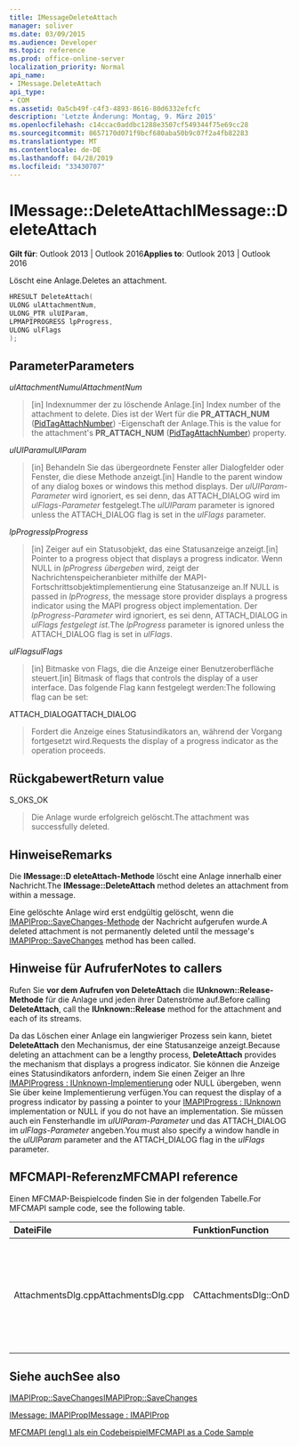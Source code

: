 ```yaml
---
title: IMessageDeleteAttach
manager: soliver
ms.date: 03/09/2015
ms.audience: Developer
ms.topic: reference
ms.prod: office-online-server
localization_priority: Normal
api_name:
- IMessage.DeleteAttach
api_type:
- COM
ms.assetid: 0a5cb49f-c4f3-4893-8616-80d6332efcfc
description: 'Letzte Änderung: Montag, 9. März 2015'
ms.openlocfilehash: c14ccac0addbc1288e3507cf549344f75e69cc28
ms.sourcegitcommit: 8657170d071f9bcf680aba50b9c07f2a4fb82283
ms.translationtype: MT
ms.contentlocale: de-DE
ms.lasthandoff: 04/28/2019
ms.locfileid: "33430707"
---
```

# <a name="imessagedeleteattach"></a><span data-ttu-id="a810a-103">IMessage::DeleteAttach</span><span class="sxs-lookup"><span data-stu-id="a810a-103">IMessage::DeleteAttach</span></span>

  
  
<span data-ttu-id="a810a-104">**Gilt für**: Outlook 2013 | Outlook 2016</span><span class="sxs-lookup"><span data-stu-id="a810a-104">**Applies to**: Outlook 2013 | Outlook 2016</span></span> 
  
<span data-ttu-id="a810a-105">Löscht eine Anlage.</span><span class="sxs-lookup"><span data-stu-id="a810a-105">Deletes an attachment.</span></span>
  
```cpp
HRESULT DeleteAttach(
ULONG ulAttachmentNum,
ULONG_PTR ulUIParam,
LPMAPIPROGRESS lpProgress,
ULONG ulFlags
);
```

## <a name="parameters"></a><span data-ttu-id="a810a-106">Parameter</span><span class="sxs-lookup"><span data-stu-id="a810a-106">Parameters</span></span>

 <span data-ttu-id="a810a-107">_ulAttachmentNum_</span><span class="sxs-lookup"><span data-stu-id="a810a-107">_ulAttachmentNum_</span></span>
  
> <span data-ttu-id="a810a-108">[in] Indexnummer der zu löschende Anlage.</span><span class="sxs-lookup"><span data-stu-id="a810a-108">[in] Index number of the attachment to delete.</span></span> <span data-ttu-id="a810a-109">Dies ist der Wert für die **PR_ATTACH_NUM** ([PidTagAttachNumber](pidtagattachnumber-canonical-property.md)) -Eigenschaft der Anlage.</span><span class="sxs-lookup"><span data-stu-id="a810a-109">This is the value for the attachment's **PR_ATTACH_NUM** ([PidTagAttachNumber](pidtagattachnumber-canonical-property.md)) property.</span></span>
    
 <span data-ttu-id="a810a-110">_ulUIParam_</span><span class="sxs-lookup"><span data-stu-id="a810a-110">_ulUIParam_</span></span>
  
> <span data-ttu-id="a810a-111">[in] Behandeln Sie das übergeordnete Fenster aller Dialogfelder oder Fenster, die diese Methode anzeigt.</span><span class="sxs-lookup"><span data-stu-id="a810a-111">[in] Handle to the parent window of any dialog boxes or windows this method displays.</span></span> <span data-ttu-id="a810a-112">Der  _ulUIParam-Parameter_ wird ignoriert, es sei denn, das ATTACH_DIALOG wird im  _ulFlags-Parameter_ festgelegt.</span><span class="sxs-lookup"><span data-stu-id="a810a-112">The  _ulUIParam_ parameter is ignored unless the ATTACH_DIALOG flag is set in the  _ulFlags_ parameter.</span></span> 
    
 <span data-ttu-id="a810a-113">_lpProgress_</span><span class="sxs-lookup"><span data-stu-id="a810a-113">_lpProgress_</span></span>
  
> <span data-ttu-id="a810a-114">[in] Zeiger auf ein Statusobjekt, das eine Statusanzeige anzeigt.</span><span class="sxs-lookup"><span data-stu-id="a810a-114">[in] Pointer to a progress object that displays a progress indicator.</span></span> <span data-ttu-id="a810a-115">Wenn NULL in  _lpProgress übergeben_ wird, zeigt der Nachrichtenspeicheranbieter mithilfe der MAPI-Fortschrittsobjektimplementierung eine Statusanzeige an.</span><span class="sxs-lookup"><span data-stu-id="a810a-115">If NULL is passed in  _lpProgress_, the message store provider displays a progress indicator using the MAPI progress object implementation.</span></span> <span data-ttu-id="a810a-116">Der _lpProgress-Parameter_ wird ignoriert, es sei denn, ATTACH_DIALOG in _ulFlags festgelegt ist._</span><span class="sxs-lookup"><span data-stu-id="a810a-116">The  _lpProgress_ parameter is ignored unless the ATTACH_DIALOG flag is set in  _ulFlags_.</span></span>
    
 <span data-ttu-id="a810a-117">_ulFlags_</span><span class="sxs-lookup"><span data-stu-id="a810a-117">_ulFlags_</span></span>
  
> <span data-ttu-id="a810a-118">[in] Bitmaske von Flags, die die Anzeige einer Benutzeroberfläche steuert.</span><span class="sxs-lookup"><span data-stu-id="a810a-118">[in] Bitmask of flags that controls the display of a user interface.</span></span> <span data-ttu-id="a810a-119">Das folgende Flag kann festgelegt werden:</span><span class="sxs-lookup"><span data-stu-id="a810a-119">The following flag can be set:</span></span>
    
<span data-ttu-id="a810a-120">ATTACH_DIALOG</span><span class="sxs-lookup"><span data-stu-id="a810a-120">ATTACH_DIALOG</span></span> 
  
> <span data-ttu-id="a810a-121">Fordert die Anzeige eines Statusindikators an, während der Vorgang fortgesetzt wird.</span><span class="sxs-lookup"><span data-stu-id="a810a-121">Requests the display of a progress indicator as the operation proceeds.</span></span>
    
## <a name="return-value"></a><span data-ttu-id="a810a-122">Rückgabewert</span><span class="sxs-lookup"><span data-stu-id="a810a-122">Return value</span></span>

<span data-ttu-id="a810a-123">S_OK</span><span class="sxs-lookup"><span data-stu-id="a810a-123">S_OK</span></span> 
  
> <span data-ttu-id="a810a-124">Die Anlage wurde erfolgreich gelöscht.</span><span class="sxs-lookup"><span data-stu-id="a810a-124">The attachment was successfully deleted.</span></span>
    
## <a name="remarks"></a><span data-ttu-id="a810a-125">Hinweise</span><span class="sxs-lookup"><span data-stu-id="a810a-125">Remarks</span></span>

<span data-ttu-id="a810a-126">Die **IMessage::D eleteAttach-Methode** löscht eine Anlage innerhalb einer Nachricht.</span><span class="sxs-lookup"><span data-stu-id="a810a-126">The **IMessage::DeleteAttach** method deletes an attachment from within a message.</span></span> 
  
<span data-ttu-id="a810a-127">Eine gelöschte Anlage wird erst endgültig gelöscht, wenn die [IMAPIProp::SaveChanges-Methode](imapiprop-savechanges.md) der Nachricht aufgerufen wurde.</span><span class="sxs-lookup"><span data-stu-id="a810a-127">A deleted attachment is not permanently deleted until the message's [IMAPIProp::SaveChanges](imapiprop-savechanges.md) method has been called.</span></span> 
  
## <a name="notes-to-callers"></a><span data-ttu-id="a810a-128">Hinweise für Aufrufer</span><span class="sxs-lookup"><span data-stu-id="a810a-128">Notes to callers</span></span>

<span data-ttu-id="a810a-129">Rufen Sie **vor dem Aufrufen von DeleteAttach** die **IUnknown::Release-Methode** für die Anlage und jeden ihrer Datenströme auf.</span><span class="sxs-lookup"><span data-stu-id="a810a-129">Before calling **DeleteAttach**, call the **IUnknown::Release** method for the attachment and each of its streams.</span></span> 
  
<span data-ttu-id="a810a-130">Da das Löschen einer Anlage ein langwieriger Prozess sein kann, bietet **DeleteAttach** den Mechanismus, der eine Statusanzeige anzeigt.</span><span class="sxs-lookup"><span data-stu-id="a810a-130">Because deleting an attachment can be a lengthy process, **DeleteAttach** provides the mechanism that displays a progress indicator.</span></span> <span data-ttu-id="a810a-131">Sie können die Anzeige eines Statusindikators anfordern, indem Sie einen Zeiger an Ihre [IMAPIProgress : IUnknown-Implementierung](imapiprogressiunknown.md) oder NULL übergeben, wenn Sie über keine Implementierung verfügen.</span><span class="sxs-lookup"><span data-stu-id="a810a-131">You can request the display of a progress indicator by passing a pointer to your [IMAPIProgress : IUnknown](imapiprogressiunknown.md) implementation or NULL if you do not have an implementation.</span></span> <span data-ttu-id="a810a-132">Sie müssen auch ein Fensterhandle im  _ulUIParam-Parameter_ und das ATTACH_DIALOG im  _ulFlags-Parameter_ angeben.</span><span class="sxs-lookup"><span data-stu-id="a810a-132">You must also specify a window handle in the  _ulUIParam_ parameter and the ATTACH_DIALOG flag in the  _ulFlags_ parameter.</span></span> 
  
## <a name="mfcmapi-reference"></a><span data-ttu-id="a810a-133">MFCMAPI-Referenz</span><span class="sxs-lookup"><span data-stu-id="a810a-133">MFCMAPI reference</span></span>

<span data-ttu-id="a810a-134">Einen MFCMAP-Beispielcode finden Sie in der folgenden Tabelle.</span><span class="sxs-lookup"><span data-stu-id="a810a-134">For MFCMAPI sample code, see the following table.</span></span>
  
|<span data-ttu-id="a810a-135">**Datei**</span><span class="sxs-lookup"><span data-stu-id="a810a-135">**File**</span></span>|<span data-ttu-id="a810a-136">**Funktion**</span><span class="sxs-lookup"><span data-stu-id="a810a-136">**Function**</span></span>|<span data-ttu-id="a810a-137">**Comment**</span><span class="sxs-lookup"><span data-stu-id="a810a-137">**Comment**</span></span>|
|:-----|:-----|:-----|
|<span data-ttu-id="a810a-138">AttachmentsDlg.cpp</span><span class="sxs-lookup"><span data-stu-id="a810a-138">AttachmentsDlg.cpp</span></span>  <br/> |<span data-ttu-id="a810a-139">CAttachmentsDlg::OnDeleteSelectedItem</span><span class="sxs-lookup"><span data-stu-id="a810a-139">CAttachmentsDlg::OnDeleteSelectedItem</span></span>  <br/> |<span data-ttu-id="a810a-140">MFCMAPI verwendet die **IMessage::D eleteAttach-Methode,** um die ausgewählte Anlage zu löschen.</span><span class="sxs-lookup"><span data-stu-id="a810a-140">MFCMAPI uses the **IMessage::DeleteAttach** method to delete the selected attachment.</span></span>  <br/> |
   
## <a name="see-also"></a><span data-ttu-id="a810a-141">Siehe auch</span><span class="sxs-lookup"><span data-stu-id="a810a-141">See also</span></span>



[<span data-ttu-id="a810a-142">IMAPIProp::SaveChanges</span><span class="sxs-lookup"><span data-stu-id="a810a-142">IMAPIProp::SaveChanges</span></span>](imapiprop-savechanges.md)
  
[<span data-ttu-id="a810a-143">IMessage: IMAPIProp</span><span class="sxs-lookup"><span data-stu-id="a810a-143">IMessage : IMAPIProp</span></span>](imessageimapiprop.md)


[<span data-ttu-id="a810a-144">MFCMAPI (engl.) als ein Codebeispiel</span><span class="sxs-lookup"><span data-stu-id="a810a-144">MFCMAPI as a Code Sample</span></span>](mfcmapi-as-a-code-sample.md)


